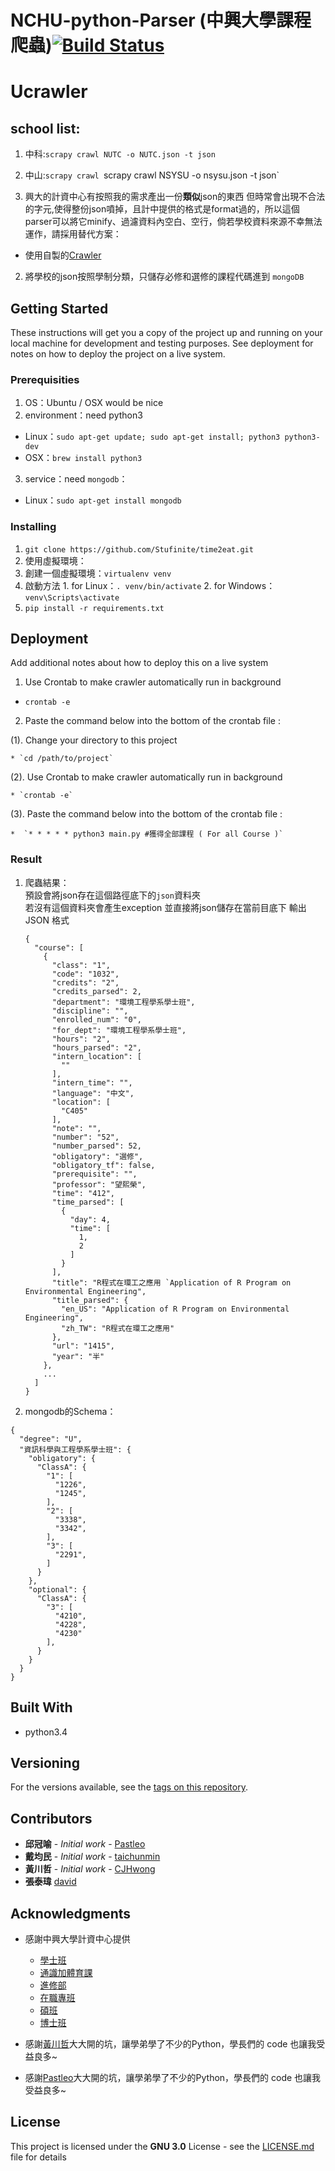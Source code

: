 # NCHU-python-Parser (中興大學課程爬蟲)[![Build Status](https://travis-ci.org/Stufinite/Crawler-NCHU-course.svg?branch=master)](https://travis-ci.org/NCHUSG/Python-Crawler)

# Ucrawler

## school list:

1. 中科:`scrapy crawl NUTC -o NUTC.json -t json`
2. 中山:`scrapy crawl `scrapy crawl NSYSU -o nsysu.json -t json`

1. 興大的計資中心有按照我的需求產出一份**類似**json的東西  但時常會出現不合法的字元,使得整份json噴掉，且計中提供的格式是format過的，所以這個parser可以將它minify、過濾資料內空白、空行，倘若學校資料來源不幸無法運作，請採用替代方案：
  * 使用自製的[Crawler](fallback)
2. 將學校的json按照學制分類，只儲存必修和選修的課程代碼進到 `mongoDB`


## Getting Started

These instructions will get you a copy of the project up and running on your local machine for development and testing purposes. See deployment for notes on how to deploy the project on a live system.

### Prerequisities

1. OS：Ubuntu / OSX would be nice
2. environment：need python3
  * Linux：`sudo apt-get update; sudo apt-get install; python3 python3-dev`
  * OSX：`brew install python3`
3. service：need `mongodb`：
  - Linux：`sudo apt-get install mongodb`

### Installing

1. `git clone https://github.com/Stufinite/time2eat.git`
2. 使用虛擬環境：
  1. 創建一個虛擬環境：`virtualenv venv`
  2. 啟動方法
    1. for Linux：`. venv/bin/activate`
    2. for Windows：`venv\Scripts\activate`
3. `pip install -r requirements.txt`

## Deployment

Add additional notes about how to deploy this on a live system

1. Use Crontab to make crawler automatically run in background

  * `crontab -e`

2. Paste the command below into the bottom of the crontab file :

  (1).  Change your directory to this project

    * `cd /path/to/project`

  (2). Use Crontab to make crawler automatically run in background

    * `crontab -e`

  (3). Paste the command below into the bottom of the crontab file :

    *  `* * * * * python3 main.py #獲得全部課程 ( For all Course )`

### Result

1. 爬蟲結果：  
預設會將json存在這個路徑底下的`json`資料夾  
若沒有這個資料夾會產生exception 並直接將json儲存在當前目底下
輸出 JSON 格式
    ```
    {
      "course": [
        {
          "class": "1",
          "code": "1032",
          "credits": "2",
          "credits_parsed": 2,
          "department": "環境工程學系學士班",
          "discipline": "",
          "enrolled_num": "0",
          "for_dept": "環境工程學系學士班",
          "hours": "2",
          "hours_parsed": "2",
          "intern_location": [
            ""
          ],
          "intern_time": "",
          "language": "中文",
          "location": [
            "C405"
          ],
          "note": "",
          "number": "52",
          "number_parsed": 52,
          "obligatory": "選修",
          "obligatory_tf": false,
          "prerequisite": "",
          "professor": "望熙榮",
          "time": "412",
          "time_parsed": [
            {
              "day": 4,
              "time": [
                1,
                2
              ]
            }
          ],
          "title": "R程式在環工之應用 `Application of R Program on Environmental Engineering",
          "title_parsed": {
            "en_US": "Application of R Program on Environmental Engineering",
            "zh_TW": "R程式在環工之應用"
          },
          "url": "1415",
          "year": "半"
        },
        ...
      ]
    }
    ```
2. mongodb的Schema：

  ```
  {
    "degree": "U",
    "資訊科學與工程學系學士班": {
      "obligatory": {
        "ClassA": {
          "1": [
            "1226",
            "1245",
          ],
          "2": [
            "3338",
            "3342",
          ],
          "3": [
            "2291",
          ]
        }
      },
      "optional": {
        "ClassA": {
          "3": [
            "4210",
            "4228",
            "4230"
          ],
        }
      }
    }
  }
  ```

## Built With

* python3.4

## Versioning

For the versions available, see the [tags on this repository](https://github.com/NCHUSG/Python-Crawler/tags).

## Contributors

* **邱冠喻** - *Initial work* - [Pastleo](https://github.com/chgu82837)
* **戴均民** - *Initial work* - [taichunmin](https://github.com/taichunmin)
* **黃川哲** - *Initial work* - [CJHwong](https://github.com/CJHwong)
* **張泰瑋** [david](https://github.com/david30907d)

## Acknowledgments

* 感謝中興大學計資中心提供
    * [學士班](https://onepiece.nchu.edu.tw/cofsys/plsql/json_for_course?p_career=U)
    * [通識加體育課](https://onepiece.nchu.edu.tw/cofsys/plsql/json_for_course?p_career=O)
    * [進修部](https://onepiece.nchu.edu.tw/cofsys/plsql/json_for_course?p_career=N)
    * [在職專班](https://onepiece.nchu.edu.tw/cofsys/plsql/json_for_course?p_career=W)
    * [碩班](https://onepiece.nchu.edu.tw/cofsys/plsql/json_for_course?p_career=G)
    * [博士班](https://onepiece.nchu.edu.tw/cofsys/plsql/json_for_course?p_career=D)

* 感謝[黃川哲](https://github.com/CJHwong)大大開的坑，讓學弟學了不少的Python，學長們的 code 也讓我受益良多~
* 感謝[Pastleo](https://github.com/chgu82837)大大開的坑，讓學弟學了不少的Python，學長們的 code 也讓我受益良多~

## License

This project is licensed under the **GNU 3.0** License - see the [LICENSE.md](LICENSE.md) file for details
